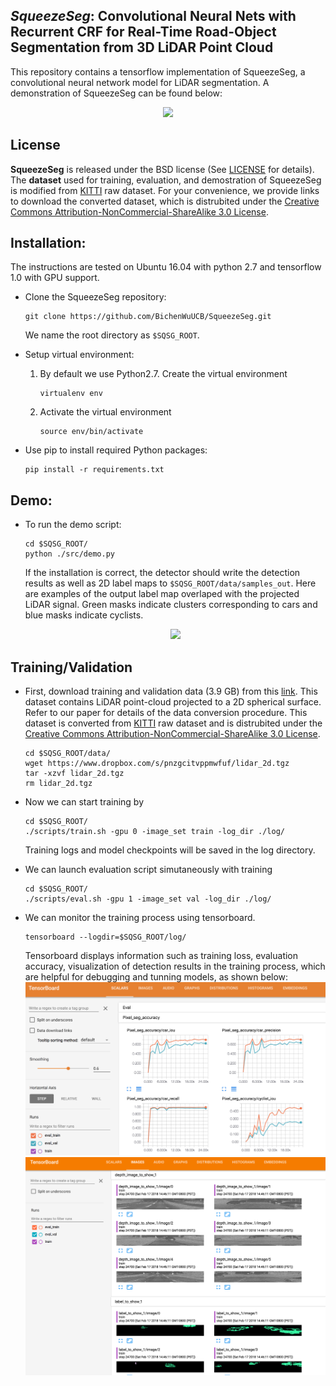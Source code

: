 ## _SqueezeSeg_: Convolutional Neural Nets with Recurrent CRF for Real-Time Road-Object Segmentation from 3D LiDAR Point Cloud

This repository contains a tensorflow implementation of SqueezeSeg, a convolutional neural network model for LiDAR segmentation. A demonstration of SqueezeSeg can be found below:

<p align="center">
    <img src="https://github.com/SiddharthKumar1593/Convolutional-Neural-Nets-for-Real-Time-Road-Object-Segmentation-from-LiDAR-Point-Cloud/blob/main/readme/pr_0005.gif" width="600" />
</p>


## License
**SqueezeSeg** is released under the BSD license (See [LICENSE](https://github.com/SiddharthKumar1593/Convolutional-Neural-Nets-for-Real-Time-Road-Object-Segmentation-from-LiDAR-Point-Cloud/blob/main/LICENSEE) for details). The **dataset** used for training, evaluation, and demostration of SqueezeSeg is modified from [KITTI](http://www.cvlibs.net/datasets/kitti/) raw dataset. For your convenience, we provide links to download the converted dataset, which is distrubited under the [Creative Commons Attribution-NonCommercial-ShareAlike 3.0 License](https://creativecommons.org/licenses/by-nc-sa/3.0/).

## Installation:

The instructions are tested on Ubuntu 16.04 with python 2.7 and tensorflow 1.0 with GPU support. 
- Clone the SqueezeSeg repository:
    ```Shell
    git clone https://github.com/BichenWuUCB/SqueezeSeg.git
    ```
    We name the root directory as `$SQSG_ROOT`.

- Setup virtual environment:
    1. By default we use Python2.7. Create the virtual environment
        ```Shell
        virtualenv env
        ```

    2. Activate the virtual environment
        ```Shell
        source env/bin/activate
        ```

- Use pip to install required Python packages:
    ```Shell
    pip install -r requirements.txt
    ```

## Demo:
- To run the demo script:
  ```Shell
  cd $SQSG_ROOT/
  python ./src/demo.py
  ```
  If the installation is correct, the detector should write the detection results as well as 2D label maps to `$SQSG_ROOT/data/samples_out`. Here are examples of the output label map overlaped with the projected LiDAR signal. Green masks indicate clusters corresponding to cars and blue masks indicate cyclists.
  <p align="center">
    <img src="hhttps://github.com/SiddharthKumar1593/Convolutional-Neural-Nets-for-Real-Time-Road-Object-Segmentation-from-LiDAR-Point-Cloud/blob/main/readme/0001.gif" width="600" />
  </p>


## Training/Validation
- First, download training and validation data (3.9 GB) from this [link](https://www.dropbox.com/s/pnzgcitvppmwfuf/lidar_2d.tgz?dl=0). This dataset contains LiDAR point-cloud projected to a 2D spherical surface. Refer to our paper for details of the data conversion procedure. This dataset is converted from [KITTI](http://www.cvlibs.net/datasets/kitti/) raw dataset and is distrubited under the [Creative Commons Attribution-NonCommercial-ShareAlike 3.0 License](https://creativecommons.org/licenses/by-nc-sa/3.0/).
    ```Shell
    cd $SQSG_ROOT/data/
    wget https://www.dropbox.com/s/pnzgcitvppmwfuf/lidar_2d.tgz
    tar -xzvf lidar_2d.tgz
    rm lidar_2d.tgz
    ```

- Now we can start training by
    ```Shell
    cd $SQSG_ROOT/
    ./scripts/train.sh -gpu 0 -image_set train -log_dir ./log/
    ```
   Training logs and model checkpoints will be saved in the log directory.
   
- We can launch evaluation script simutaneously with training
    ```Shell
    cd $SQSG_ROOT/
    ./scripts/eval.sh -gpu 1 -image_set val -log_dir ./log/
    ```
    
- We can monitor the training process using tensorboard.
    ```Shell
    tensorboard --logdir=$SQSG_ROOT/log/
    ```
    Tensorboard displays information such as training loss, evaluation accuracy, visualization of detection results in the training process, which are helpful for debugging and tunning models, as shown below:
    ![alt text](https://github.com/SiddharthKumar1593/Convolutional-Neural-Nets-for-Real-Time-Road-Object-Segmentation-from-LiDAR-Point-Cloud/blob/main/readme/Screen%20Shot%202018-02-17%20at%206.13.44%20PM.png)
    ![alt text](https://github.com/SiddharthKumar1593/Convolutional-Neural-Nets-for-Real-Time-Road-Object-Segmentation-from-LiDAR-Point-Cloud/blob/main/readme/Screen%20Shot%202018-02-17%20at%206.14.05%20PM.png)


